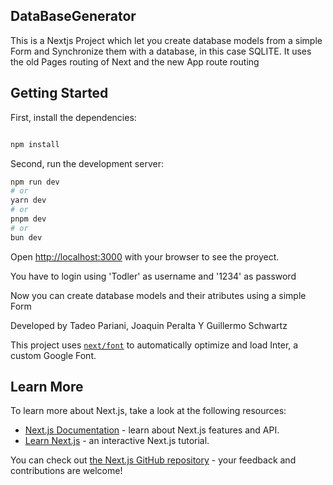 ## DataBaseGenerator

This is a Nextjs Project which let you create database models from a simple Form and Synchronize them with a database, in this case SQLITE. It uses the old Pages routing of Next and the new App route routing

## Getting Started

First, install the dependencies:

```bash

npm install

```

Second, run the development server:

```bash
npm run dev
# or
yarn dev
# or
pnpm dev
# or
bun dev
```

Open [http://localhost:3000](http://localhost:3000) with your browser to see the proyect.

You have to login using 'Todler' as username and '1234' as password

Now you can create database models and their atributes using a simple Form

Developed by Tadeo Pariani, Joaquin Peralta Y Guillermo Schwartz


This project uses [`next/font`](https://nextjs.org/docs/basic-features/font-optimization) to automatically optimize and load Inter, a custom Google Font.

## Learn More

To learn more about Next.js, take a look at the following resources:

- [Next.js Documentation](https://nextjs.org/docs) - learn about Next.js features and API.
- [Learn Next.js](https://nextjs.org/learn) - an interactive Next.js tutorial.

You can check out [the Next.js GitHub repository](https://github.com/vercel/next.js/) - your feedback and contributions are welcome!

